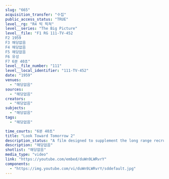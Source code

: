 ```yaml
---
slug: "665"
acquisition_transfer: "수집"
public_access_status: "TRUE"
level__rg: "R4 빅 픽쳐"
level__series: "The Big Picture"
level__file: "F1 RG 111-TV-452
F2 1959
F3 해당없음
F4 해당없음
F5 해당없음
F6 유성
F7 6분 40초"
level__file_number: "111"
level__local_identifier: "111-TV-452"
date: "1959"
venues: 
  - "해당없음"
sources: 
  - "해당없음"
creators: 
  - "해당없음"
subjects: 
  - "해당없음"
tags: 
  - "해당없음"

time_courts: "6분 40초"
title: "Look Toward Tomorrow 2"
description_status: "A film designed to supplement the long range recruitment program set up by the Army for civilian scientists and engineers."
description: "해당없음"
shotlist: "해당없음"
media_type: "video"
link: "https://youtube.com/embed/duWn9LWRvrY"
components: 
  - "https://img.youtube.com/vi/duWn9LWRvrY/sddefault.jpg"
---
```

